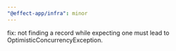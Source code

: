 ```yaml
---
"@effect-app/infra": minor
---
```


fix: not finding a record while expecting one must lead to OptimisticConcurrencyException.
